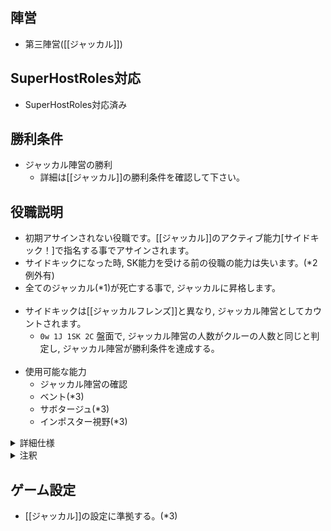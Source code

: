 ## 陣営
- 第三陣営([[ジャッカル]])

## SuperHostRoles対応
- SuperHostRoles対応済み

## 勝利条件
- ジャッカル陣営の勝利
  - 詳細は[[ジャッカル]]の勝利条件を確認して下さい。

## 役職説明
- 初期アサインされない役職です。[[ジャッカル]]のアクティブ能力[サイドキック！]で指名する事でアサインされます。
- サイドキックになった時, SK能力を受ける前の役職の能力は失います。(*2 例外有)
- 全てのジャッカル(*1)が死亡する事で, ジャッカルに昇格します。<br><br>
- サイドキックは[[ジャッカルフレンズ]]と異なり, ジャッカル陣営としてカウントされます。
  - ``0w 1J 1SK 2C`` 盤面で, ジャッカル陣営の人数がクルーの人数と同じと判定し, ジャッカル陣営が勝利条件を達成する。<br><br>
- 使用可能な能力
  - ジャッカル陣営の確認
  - ベント(*3)
  - サボタージュ(*3)
  - インポスター視野(*3)

<details><summary>詳細仕様</summary><div>

- サイドキックの昇格とキル能力について
  - サイドキックがキル能力を有する事はありません。
  - 非昇格のサイドキックが存在する事はありません。<br><br>
- ジャッカル陣営が, キル陣営カウントでありながら, キルはできない状態で存在する事はありません。
  - ``0w 0J 1SK 2C~`` 盤面にならない為, キル人外不在で ゲームが継続する状態になる事がありません。
  - キル人外を増やしたくないがジャッカル陣営の人数を増やしたい場合は, [[ジャッカルフレンズ]]を使用して下さい。
    - ジャッカルフレンズはマッドメイトのジャッカル陣営版の為, ジャッカルの味方でありながらジャッカルの死後にキルボタンを有さず, 更にクルーメイトとしてのカウントになります。
    - アサイン形式は, 初期アサイン式 及び サイドキック同様のジャッカルによる指名形式があります。

</div></details>

<details><summary>注釈</summary><div>

- *1 全てのジャッカル
  > - 親以外のジャッカルも含む。
  > - 他のジャッカルロール([[波動砲ジャッカル]]等)は含まない。

<br>

- *2 例外
  > - [[スター]]等, サイドキックになる前の役職側の能力により, 前役職の能力を有したままサイドキックになる場合もあります。
  > - [[ラバーズ]]等, 重複役職の能力は失いません。

<br>

- *3 [[ジャッカル]]の設定に準拠する。

</div></details>

## ゲーム設定
- [[ジャッカル]]の設定に準拠する。(*3)
